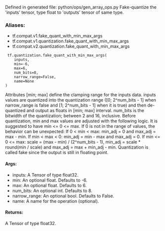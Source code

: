 Defined in generated file: python/ops/gen_array_ops.py
Fake-quantize the 'inputs' tensor, type float to 'outputs' tensor of same type.
### Aliases:
- tf.compat.v1.fake_quant_with_min_max_args
- tf.compat.v1.quantization.fake_quant_with_min_max_args
- tf.compat.v2.quantization.fake_quant_with_min_max_args

```
 tf.quantization.fake_quant_with_min_max_args(
    inputs,
    min=-6,
    max=6,
    num_bits=8,
    narrow_range=False,
    name=None
)
```
Attributes [min; max] define the clamping range for the inputs data. inputs values are quantized into the quantization range ([0; 2^num_bits - 1] when narrow_range is false and [1; 2^num_bits - 1] when it is true) and then de-quantized and output as floats in [min; max] interval. num_bits is the bitwidth of the quantization; between 2 and 16, inclusive.
Before quantization, min and max values are adjusted with the following logic. It is suggested to have min <= 0 <= max. If 0 is not in the range of values, the behavior can be unexpected: If 0 < min < max: min_adj = 0 and max_adj = max - min. If min < max < 0: min_adj = min - max and max_adj = 0. If min <= 0 <= max: scale = (max - min) / (2^num_bits - 1), min_adj = scale * round(min / scale) and max_adj = max + min_adj - min.
Quantization is called fake since the output is still in floating point.
#### Args:
- inputs: A Tensor of type float32.
- min: An optional float. Defaults to -6.
- max: An optional float. Defaults to 6.
- num_bits: An optional int. Defaults to 8.
- narrow_range: An optional bool. Defaults to False.
- name: A name for the operation (optional).
#### Returns:
A Tensor of type float32.
